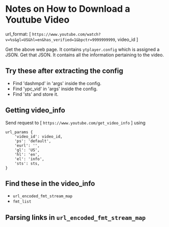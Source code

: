 # Notes on How to Download a Youtube Video

url\_format: [ `https://www.youtube.com/watch?v=%s&gl=US&hl=en&has_verified=1&bpctr=9999999999`, video_id ]

Get the above web page. It contains `ytplayer.config` which is assigned a JSON. Get that JSON. It contains all the information pertaining to the video.

## Try these after extracting the config
-  Find 'dashmpd' in 'args' inside the config. 
-  Find 'ypc_vid' in 'args' inside the config.
-  Find 'sts' and store it. 

## Getting video_info
Send request to [ `https://www.youtube.com/get_video_info` ] using 

```
url_params {
	'video_id': video_id,
	'ps': 'default',
	'eurl': '',
	'gl': 'US',
	'hl': 'en',
	'el': 'info',
	'sts': sts,
}
```

## Find these in the video_info 
* `url_encoded_fmt_stream_map`
* `fmt_list`

## Parsing links in `url_encoded_fmt_stream_map`
